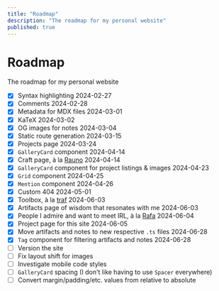 ```yaml
---
title: "Roadmap"
description: "The roadmap for my personal website"
published: true
---
```


# Roadmap

<Comment type="block">The roadmap for my personal website</Comment>

- [x] Syntax highlighting
  <Comment type="inline">2024-02-27</Comment>
- [x] Comments
  <Comment type="inline">2024-02-28</Comment>
- [x] Metadata for MDX files
  <Comment type="inline">2024-03-01</Comment>
- [x] KaTeX
  <Comment type="inline">2024-03-02</Comment>
- [x] OG images for notes
  <Comment type="inline">2024-03-04</Comment>
- [x] Static route generation
  <Comment type="inline">2024-03-15</Comment>
- [x] Projects page
  <Comment type="inline">2024-03-24</Comment>
- [x] `GalleryCard` component
  <Comment type="inline">2024-04-14</Comment>
- [x] Craft page, à la [Rauno](https://rauno.me/craft)
  <Comment type="inline">2024-04-14</Comment>
- [x] `GalleryCard` component for project listings & images
  <Comment type="inline">2024-04-23</Comment>
- [x] `Grid` component
  <Comment type="inline">2024-04-25</Comment>
- [x] `Mention` component
  <Comment type="inline">2024-04-26</Comment>
- [x] Custom 404
  <Comment type="inline">2024-05-01</Comment>
- [x] Toolbox, à la [traf](https://tr.af/stack)
  <Comment type="inline">2024-06-03</Comment>
- [x] Artifacts page of wisdom that resonates with me
  <Comment type="inline">2024-06-03</Comment>
- [x] People I admire and want to meet IRL, à la [Rafa](https://rafa.design)
  <Comment type="inline">2024-06-04</Comment>
- [x] Project page for this site
  <Comment type="inline">2024-06-05</Comment>
- [x] Move artifacts and notes to new respective `.ts` files
  <Comment type="inline">2024-06-28</Comment>
- [x] `Tag` component for filtering artifacts and notes
  <Comment type="inline">2024-06-28</Comment>
- [ ] Version the site
- [ ] Fix layout shift for images
- [ ] Investigate mobile code styles
- [ ] `GalleryCard` spacing (I don't like having to use `Spacer` everywhere)
- [ ] Convert margin/padding/etc. values from relative to absolute
